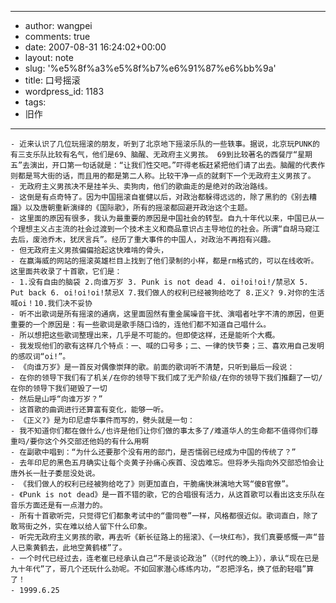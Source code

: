 - --
- author: wangpei
- comments: true
- date: 2007-08-31 16:24:02+00:00
- layout: note
- slug: '%e5%8f%a3%e5%8f%b7%e6%91%87%e6%bb%9a'
- title: 口号摇滚
- wordpress_id: 1183
- tags:
- 旧作
- --
    - 近来认识了几位玩摇滚的朋友，听到了北京地下摇滚乐队的一些轶事。据说，北京玩PUNK的有三支乐队比较有名气，他们是69、脑醒、无政府主义男孩。 69到比较著名的西餐厅“星期五”去演出，开口第一句话就是：“让我们性交吧。”吓得老板赶紧把他们请了出去。脑醒的代表作则都是骂大街的话，而且用的都是第二人称。比较干净一点的就剩下一个无政府主义男孩了。
    - 无政府主义男孩决不是挂羊头、卖狗肉，他们的歌曲走的是绝对的政治路线。
    - 这倒是有点奇特了。因为中国摇滚自崔健以后，对政治都躲得远远的，除了黑豹的《别去糟蹋》以及唐朝重新演绎的《国际歌》，所有的摇滚都回避开政治这个主题。
    - 这里面的原因有很多，我认为最重要的原因是中国社会的转型。自九十年代以来，中国已从一个理想主义占主流的社会过渡到一个技术主义和商品意识占主导地位的社会。所谓“自胡马窥江去后，废池乔木，犹厌言兵”。经历了重大事件的中国人，对政治不再抱有兴趣。
    - 但无政府主义男孩偏偏拾起这快难啃的骨头，
    - 在赢海威的网站的摇滚英雄栏目上找到了他们录制的小样，都是rm格式的，可以在线收听。这里面共收录了十首歌，它们是：
    - 1.没有自由的脑袋 2.向谁万岁 3. Punk is not dead 4. oi!oi!oi!/禁忌X 5. Put back 6. oi!oi!oi!禁忌X 7.我们做人的权利已经被狗给吃了 8.正义? 9.对你的生活喊oi！10.我们决不妥协
    - 听不出歌词是所有摇滚的通病，这里面固然有重金属噪音干扰、演唱者吐字不清的原因，但更重要的一个原因是：有一些歌词是歌手随口诌的，连他们都不知道自己唱什么。
    - 所以想把这些歌词整理出来，几乎是不可能的。但即使这样，还是能听个大概。
    - 我发现他们的歌有这样几个特点：一、喊的口号多；二、一律的快节奏；三、喜欢用自己发明的感叹词“oi!”。
    - 《向谁万岁》是一首反对偶像崇拜的歌。前面的歌词听不清楚，只听到最后一段说： 　　
    - 在你的领导下我们有了机关/在你的领导下我们成了无产阶级/在你的领导下我们推翻了一切/在你的领导下我们砸毁了一切
    - 然后是山呼“向谁万岁？”
    - 这首歌的曲调进行还算富有变化，能够一听。
    - 《正义?》是为印尼虐华事件而写的，劈头就是一句：
    - 我不知道你们都在做什么/也许是他们让你们做的事太多了/难道华人的生命都不值得你们尊重吗/要你这个外交部还他妈的有什么用啊
    - 在副歌中唱到：“为什么还要那个没有用的部门，是否懦弱已经成为中国的传统了？”
    - 去年印尼的黑色五月确实让每个炎黄子孙痛心疾首、没齿难忘。但将矛头指向外交部恐怕会让唐外长一肚子委屈没处说。
    - 《我们做人的权利已经被狗给吃了》则更加直白，干脆痛快淋漓地大骂“傻B官僚”。
    - 《Punk is not dead》是一首不错的歌，它的合唱很有活力，从这首歌可以看出这支乐队在音乐方面还是有一点潜力的。
    - 所有十首歌听完，只觉得它们都象考试中的“雷同卷”一样，风格都很近似。歌词直白，除了敢骂街之外，实在难以给人留下什么印象。
    - 听完无政府主义男孩的歌，再去听《新长征路上的摇滚》、《一块红布》，我们真要感慨一声“昔人已乘黄鹤去，此地空黄鹤楼”了。
    - 一个时代已经过去，连老崔已经承认自己“不是谈论政治”（《时代的晚上》），承认“现在已是九十年代”了，哥几个还玩什么劲呢。不如回家潜心练练内功，“忍把浮名，换了低酌轻唱”算了！
    - 1999.6.25　

